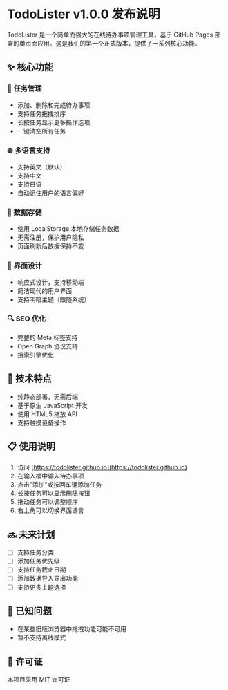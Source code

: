 # TodoLister v1.0.0 发布说明

TodoLister 是一个简单而强大的在线待办事项管理工具，基于 GitHub Pages 部署的单页面应用。这是我们的第一个正式版本，提供了一系列核心功能。

## ✨ 核心功能

### 📝 任务管理
- 添加、删除和完成待办事项
- 支持任务拖拽排序
- 长按任务显示更多操作选项
- 一键清空所有任务

### 🌐 多语言支持
- 支持英文（默认）
- 支持中文
- 支持日语
- 自动记住用户的语言偏好

### 💾 数据存储
- 使用 LocalStorage 本地存储任务数据
- 无需注册，保护用户隐私
- 页面刷新后数据保持不变

### 📱 界面设计
- 响应式设计，支持移动端
- 简洁现代的用户界面
- 支持明暗主题（跟随系统）

### 🔍 SEO 优化
- 完整的 Meta 标签支持
- Open Graph 协议支持
- 搜索引擎优化

## 🔧 技术特点
- 纯静态部署，无需后端
- 基于原生 JavaScript 开发
- 使用 HTML5 拖放 API
- 支持触摸设备操作

## 📋 使用说明
1. 访问 [https://todolister.github.io](https://todolister.github.io)
2. 在输入框中输入待办事项
3. 点击"添加"或按回车键添加任务
4. 长按任务可以显示删除按钮
5. 拖动任务可以调整顺序
6. 右上角可以切换界面语言

## 🔜 未来计划
- [ ] 支持任务分类
- [ ] 添加任务优先级
- [ ] 支持任务截止日期
- [ ] 添加数据导入导出功能
- [ ] 支持更多主题选择

## 🐛 已知问题
- 在某些旧版浏览器中拖拽功能可能不可用
- 暂不支持离线模式

## 📝 许可证
本项目采用 MIT 许可证